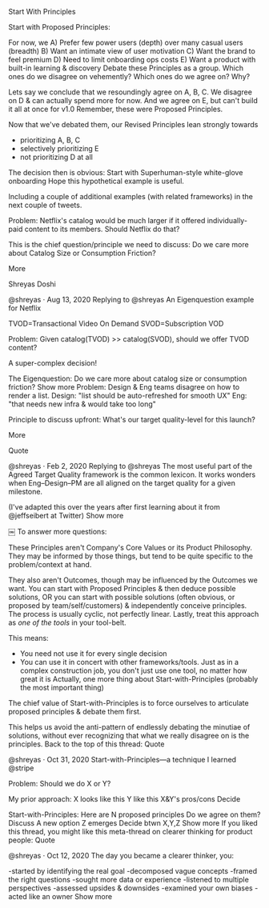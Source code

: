 Start With Principles

Start with Proposed Principles:

For now, we
A) Prefer few power users (depth) over many casual users (breadth)
B) Want an intimate view of user motivation
C) Want the brand to feel premium
D) Need to limit onboarding ops costs
E) Want a product with built-in learning & discovery
Debate these Principles as a group. Which ones do we disagree on vehemently? Which ones do we agree on? Why?

Lets say we conclude that we resoundingly agree on A, B, C. We disagree on D & can actually spend more for now. And we agree on E, but can't build it all at once for v1.0
Remember, these were Proposed Principles.

Now that we've debated them, our Revised Principles lean strongly towards
- prioritizing A, B, C
- selectively prioritizing E
- not prioritizing D at all

The decision then is obvious:
Start with Superhuman-style white-glove onboarding
Hope this hypothetical example is useful.

Including a couple of additional examples (with related frameworks) in the next couple of tweets.


Problem:
Netflix's catalog would be much larger if it offered individually-paid content to its members. Should Netflix do that?

This is the chief question/principle we need to discuss:
Do we care more about Catalog Size or Consumption Friction?

More


Shreyas Doshi

@shreyas
·
Aug 13, 2020
Replying to @shreyas
An Eigenquestion example for Netflix

TVOD=Transactional Video On Demand
SVOD=Subscription VOD

Problem:
Given catalog(TVOD) >> catalog(SVOD), should we offer TVOD content? 

A super-complex decision!

The Eigenquestion:
Do we care more about catalog size or consumption friction?
Show more
Problem:
Design & Eng teams disagree on how to render a list.
Design: "list should be auto-refreshed for smooth UX"
Eng: "that needs new infra & would take too long"

Principle to discuss upfront:
What's our target quality-level for this launch? 

More

Quote


@shreyas
·
Feb 2, 2020
Replying to @shreyas
The most useful part of the Agreed Target Quality framework is the common lexicon. It works wonders when Eng–Design–PM are all aligned on the target quality for a given milestone.

(I've adapted this over the years after first learning about it from @jeffseibert at Twitter)
Show more

￼
To answer more questions:

These Principles aren't Company's Core Values or its Product Philosophy. They may be informed by those things, but tend to be quite specific to the problem/context at hand.

They also aren't Outcomes, though may be influenced by the Outcomes we want.
You can start with Proposed Principles & then deduce possible solutions, OR you can start with possible solutions (often obvious, or proposed by team/self/customers) & independently conceive principles. The process is usually cyclic, not perfectly linear.
Lastly, treat this approach as *one of the tools* in your tool-belt.

This means:
- You need not use it for every single decision
- You can use it in concert with other frameworks/tools. Just as in a complex construction job, you don't just use one tool, no matter how great it is
Actually, one more thing about Start-with-Principles
(probably the most important thing)


The chief value of Start-with-Principles is to force ourselves to articulate proposed principles & debate them first.

This helps us avoid the anti-pattern of endlessly debating the minutiae of solutions, without ever recognizing that what we really disagree on is the principles.
Back to the top of this thread:
Quote


@shreyas
·
Oct 31, 2020
Start-with-Principles—a technique I learned @stripe

Problem:
Should we do X or Y?

My prior approach:
X looks like this
Y like this
X&Y's pros/cons
Decide

Start-with-Principles:
Here are N proposed principles
Do we agree on them? Discuss
A new option Z emerges
Decide btwn X,Y,Z
Show more
If you liked this thread, you might like this meta-thread on clearer thinking for product people:
Quote




@shreyas
·
Oct 12, 2020
The day you became a clearer thinker, you:

-started by identifying the real goal
-decomposed vague concepts
-framed the right questions
-sought more data or experience
-listened to multiple perspectives
-assessed upsides & downsides
-examined your own biases
-acted like an owner
Show more

